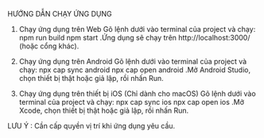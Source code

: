 HƯỚNG DẪN CHẠY ỨNG DỤNG

1. Chạy ứng dụng trên Web
Gõ lệnh dưới vào terminal của project và chạy:
npm run build
npm start
.Ứng dụng sẽ chạy trên http://localhost:3000/ (hoặc cổng khác).

2. Chạy ứng dụng trên Android
Gõ lệnh dưới vào terminal của project và chạy:
npx cap sync android
npx cap open android
.Mở Android Studio, chọn thiết bị thật hoặc giả lập, rồi nhấn Run.

3. Chạy ứng dụng trên thiết bị iOS (Chỉ dành cho macOS)
Gõ lệnh dưới vào terminal của project và chạy:
npx cap sync ios
npx cap open ios
.Mở Xcode, chọn thiết bị thật hoặc giả lập, rồi nhấn Run.

LƯU Ý : Cần cấp quyền vị trí khi ứng dụng yêu cầu.
